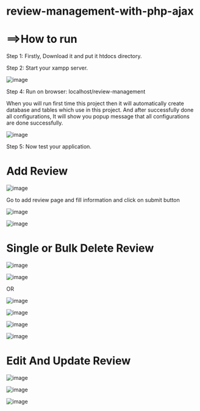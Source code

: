 # review-management-with-php-ajax

# ==>How to run

Step 1: Firstly, Download it and put it htdocs directory.

Step 2: Start your xampp server.

![image](https://user-images.githubusercontent.com/111529275/231806106-b05c2d83-2da9-4d38-93c2-717e910743f6.png)

Step 4: Run on browser: localhost/review-management

When you will run first time this project then it will automatically create database and tables which use in this project. And after successfully done all configurations, It will show you popup message that all configurations are done successfully.

![image](https://user-images.githubusercontent.com/111529275/231807300-9f915bdd-fcf8-4c1b-95f8-7e3018ec535c.png)

Step 5: Now test your application.

# Add Review

![image](https://user-images.githubusercontent.com/111529275/231809060-e30d65af-b3c4-4525-a974-a9965b89b4a0.png)

Go to add review page and fill information and click on submit button

![image](https://user-images.githubusercontent.com/111529275/231809468-95c47d4a-ae24-4136-8531-d5a73433b3ce.png)

![image](https://user-images.githubusercontent.com/111529275/231809608-0e3e1d47-0b71-4de3-a4ea-df464710c0a4.png)

# Single or Bulk Delete Review

![image](https://user-images.githubusercontent.com/111529275/231809727-6977bb21-953b-479e-a6c4-8bc7903c70d0.png)

![image](https://user-images.githubusercontent.com/111529275/231829214-339ba0d8-6326-4e84-8368-e96a6b66b463.png)

OR

![image](https://user-images.githubusercontent.com/111529275/231830580-d351ee54-4a4d-49b6-9c36-8e80509a43ab.png)

![image](https://user-images.githubusercontent.com/111529275/231829347-89a2e2ff-74d2-4e9c-a9e1-2917d10bee7c.png)

![image](https://user-images.githubusercontent.com/111529275/231829492-ba78055f-b880-4ac9-b6a4-ac30df9fba07.png)

![image](https://user-images.githubusercontent.com/111529275/231829603-cf078243-2cba-40e8-b06e-80f861fdf17c.png)

# Edit And Update Review

![image](https://user-images.githubusercontent.com/111529275/231832227-45eeb49b-62fe-4fc3-83d2-2c6af168762f.png)

![image](https://user-images.githubusercontent.com/111529275/231832653-cb22c1fb-0f92-437e-937a-0f12a30a5bba.png)

![image](https://user-images.githubusercontent.com/111529275/231832738-5bea3a91-f2d5-4b99-824a-40bbd35eda8d.png)
